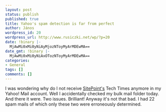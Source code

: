 ```yaml
---
layout: post
status: publish
published: true
title: Yahoo's spam detection is far from perfect
author: János
wordpress_id: 20
wordpress_url: http://www.rusiczki.net/wp/?p=20
date: !binary |-
  MjAwMi0xMi0yNiAyMjozNToyMyArMDEwMA==
date_gmt: !binary |-
  MjAwMi0xMi0yNiAxOTozNToyMyArMDEwMA==
categories:
- General
tags: []
comments: []
---
```

<p>I was wondering why do I not receive <a href="http://www.sitepoint.com" title="The best site about web development">SitePoint's</a> Tech Times anymore in my Yahoo! Mail account. Well I accidentally checked my bulk mail folder today. And there it were. Two issues. Brilliant! Anyway it's not that bad. I had 22 spam mails of which only these two were erroneously determined.</p>
